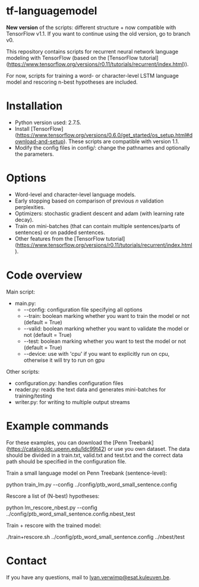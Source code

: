 # tf-languagemodel
**New version** of the scripts: different structure + now compatible with TensorFlow v1.1. If you want to continue using the old version, go to branch v0.

This repository contains scripts for recurrent neural network language modeling with TensorFlow (based on the [TensorFlow tutorial] (https://www.tensorflow.org/versions/r0.11/tutorials/recurrent/index.html)).

For now, scripts for training a word- or character-level LSTM language model and rescoring n-best hypotheses are included.

# Installation

* Python version used: 2.7.5. 
* Install [TensorFlow] (https://www.tensorflow.org/versions/0.6.0/get_started/os_setup.html#download-and-setup). These scripts are compatible with version 1.1.
* Modify the config files in config/: change the pathnames and optionally the parameters.

# Options

* Word-level and character-level language models.
* Early stopping based on comparison of previous *n* validation perplexities.
* Optimizers: stochastic gradient descent and adam (with learning rate decay).
* Train on mini-batches (that can contain multiple sentences/parts of sentences) or on padded sentences.
* Other features from the [TensorFlow tutorial] (https://www.tensorflow.org/versions/r0.11/tutorials/recurrent/index.html).

# Code overview

Main script:

* main.py:
  * --config: configuration file specifying all options
  * --train: boolean marking whether you want to train the model or not (default = True)
  * --valid: boolean marking whether you want to validate the model or not (default = True)
  * --test: boolean marking whether you want to test the model or not (default = True)
  * --device: use with 'cpu' if you want to explicitly run on cpu, otherwise it will try to run on gpu
  

Other scripts:

* configuration.py: handles configuration files
* reader.py: reads the text data and generates mini-batches for training/testing
* writer.py: for writing to multiple output streams

# Example commands

For these examples, you can download the [Penn Treebank] (https://catalog.ldc.upenn.edu/ldc99t42) or use you own dataset. The data should be divided in a train.txt, valid.txt and test.txt and the correct data path should be specified in the configuration file.

Train a small language model on Penn Treebank (sentence-level):

python train_lm.py --config ../config/ptb_word_small_sentence.config

Rescore a list of (N-best) hypotheses:

python lm_rescore_nbest.py --config ../config/ptb_word_small_sentence.config.nbest_test

Train + rescore with the trained model:

./train+rescore.sh ../config/ptb_word_small_sentence.config ../nbest/test

# Contact

If you have any questions, mail to lyan.verwimp@esat.kuleuven.be.
